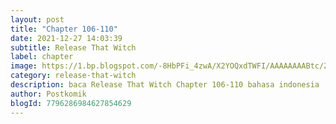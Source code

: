 ```yaml
---
layout: post 
title: "Chapter 106-110"
date: 2021-12-27 14:03:39
subtitle: Release That Witch
label: chapter
image: https://1.bp.blogspot.com/-8HbPFi_4zwA/X2YOQxdTWFI/AAAAAAAABtc/ZjC0JIX7L0U2HaOAmowwAI8VFU6UIeuVwCLcBGAsYHQ/s72-c/rtw-794747-eGILJ7Is.jpg
category: release-that-witch
description: baca Release That Witch Chapter 106-110 bahasa indonesia 
author: Postkomik
blogId: 7796286984627854629
---
```

